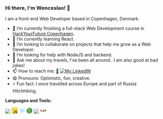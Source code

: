 ### Hi there, I'm Wenceslao! 👋
I am a front-end Web Developer based in Copenhagen, Denmark.<br>

- 🔭 I’m currently finishing a full-stack Web Development course in [HackYourFuture Copenhagen](https://www.hackyourfuture.dk/).<br>
- 🌱 I’m currently learning React.<br>
- 👯 I’m looking to collaborate on projects that help me grow as a Web Developer.<br>
- 🤔 I’m looking for help with NodeJS and backend.<br>
- 💬 Ask me about my travels, I've been all around.. I am also good at bad jokes! <br>
- 📫 How to reach me: [:email:](mailto:wencho22@gmail.com) [<img alt="My LinkedIN" width="15px" src="https://raw.githubusercontent.com/peterthehan/peterthehan/master/assets/linkedin.svg" />](https://www.linkedin.com/in/wenceslao-posse-silva-039011206/)<br>
- 😄 Pronouns: Optimistic, fun, creative.<br>
- ⚡ Fun fact: I once travelled across Europe and part of Russia Hitchhiking.

**Languages and Tools:**  

<code><img height="20" src="https://upload.wikimedia.org/wikipedia/commons/thumb/1/10/CSS3_and_HTML5_logos_and_wordmarks.svg/791px-CSS3_and_HTML5_logos_and_wordmarks.svg.png"></code>
<code><img height="20" src="https://raw.githubusercontent.com/github/explore/80688e429a7d4ef2fca1e82350fe8e3517d3494d/topics/javascript/javascript.png"></code>
<code><img height="20" src="https://raw.githubusercontent.com/github/explore/80688e429a7d4ef2fca1e82350fe8e3517d3494d/topics/react/react.png"></code>
<code><img height="20" src="https://raw.githubusercontent.com/github/explore/80688e429a7d4ef2fca1e82350fe8e3517d3494d/topics/nodejs/nodejs.png"></code>
<code><img height="20" src="https://user-images.githubusercontent.com/23016064/32404921-03554c5a-c15b-11e7-9a46-059351545bdf.png"></code>
<code><img height="20" src="https://raw.githubusercontent.com/github/explore/80688e429a7d4ef2fca1e82350fe8e3517d3494d/topics/git/git.png"></code>

